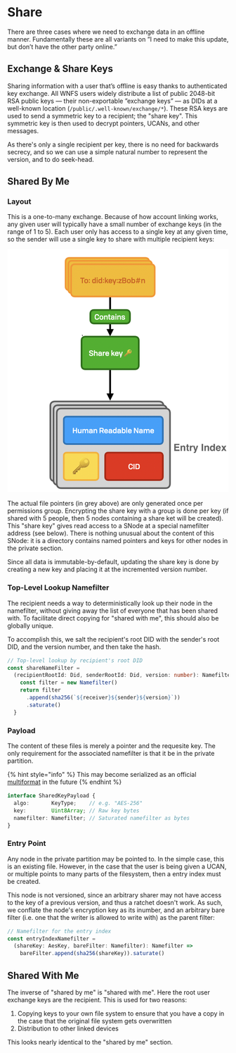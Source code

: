 # Share

There are three cases where we need to exchange data in an offline manner. Fundamentally these are all variants on ”I need to make this update, but don’t have the other party online.”

## Exchange & Share Keys

Sharing information with a user that’s offline is easy thanks to authenticated key exchange. All WNFS users widely distribute a list of public 2048-bit RSA public keys — their non-exportable ”exchange keys” — as DIDs at a well-known location \(`/public/.well-known/exchange/*`\). These RSA keys are used to send a symmetric key to a recipient; the "share key". This symmetric key is then used to decrypt pointers, UCANs, and other messages.

As there's only a single recipient per key, there is no need for backwards secrecy, and so we can use a simple natural number to represent the version, and to do seek-head.

## Shared By Me

### Layout

This is a one-to-many exchange. Because of how account linking works, any given user will typically have a small number of exchange keys \(in the range of 1 to 5\). Each user only has access to a single key at any given time, so the sender will use a single key to share with multiple recipient keys:

![](../.gitbook/assets/screen-shot-2021-06-10-at-13.02.58%20%281%29.png)

The actual file pointers \(in grey above\) are only generated once per permissions group. Encrypting the share key with a group is done per key \(if shared with 5 people, then 5 nodes containing a share ket will be created\). This "share key" gives read access to a SNode at a special namefilter address \(see below\). There is nothing unusual about the content of this SNode: it is a directory contains named pointers and keys for other nodes in the private section.

Since all data is immutable-by-default, updating the share key is done by creating a new key and placing it at the incremented version number.

### Top-Level Lookup Namefilter

The recipient needs a way to deterministically look up their node in the namefilter, without giving away the list of everyone that has been shared with. To facilitate direct copying for "shared with me", this should also be globally unique.

To accomplish this, we salt the recipient's root DID with the sender's root DID, and the version number, and then take the hash.

```typescript
// Top-level lookup by recipient's root DID
const shareNameFilter =
  (recipientRootId: Did, senderRootId: Did, version: number): Namefilter => {
    const filter = new Namefilter()
    return filter
      .append(sha256(`${receiver}${sender}${version}`))
      .saturate()
  }
```

### Payload

The content of these files is merely a pointer and the requesite key. The only requirement for the associated namefilter is that it be in the private partition.

{% hint style="info" %}
This may become serialized as an official [multiformat](https://multiformats.io/) in the future
{% endhint %}

```typescript
interface SharedKeyPayload {
  algo:       KeyType;    // e.g. "AES-256"
  key:        Uint8Array; // Raw key bytes
  namefilter: Namefilter; // Saturated namefilter as bytes
}
```

### Entry Point

Any node in the private partition may be pointed to. In the simple case, this is an existing file. However, in the case that the user is being given a UCAN, or multiple points to many parts of the filesystem, then a entry index must be created.

This node is not versioned, since an arbitrary sharer may not have access to the key of a previous version, and thus a ratchet doesn't work. As such, we conflate the node's encryption key as its inumber, and an arbitrary bare filter \(i.e. one that the writer is allowed to write with\) as the parent filter:

```typescript
// Namefilter for the entry index
const entryIndexNamefilter = 
  (shareKey: AesKey, bareFilter: Namefilter): Namefilter =>
    bareFilter.append(sha256(shareKey)).saturate()
```

## Shared With Me

The inverse of "shared by me" is "shared with me". Here the root user exchange keys are the recipient. This is used for two reasons:

1. Copying keys to your own file system to ensure that you have a copy in the case that the original file system gets overwritten
2. Distribution to other linked devices

This looks nearly identical to the "shared by me" section.

